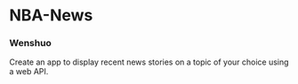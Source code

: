 # NBA-News

### Wenshuo

Create an app to display recent news stories on a topic of your choice using a web API.
